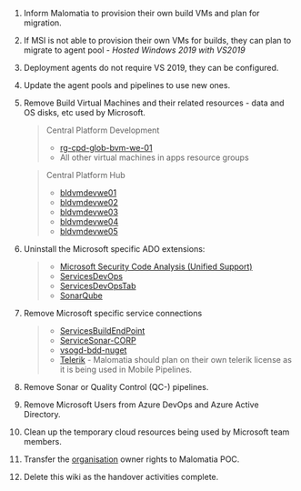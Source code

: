 1. Inform Malomatia to provision their own build VMs and plan for migration.
1. If MSI is not able to provision their own VMs for builds, they can plan to migrate to agent pool - _Hosted Windows 2019 with VS2019_
1. Deployment agents do not require VS 2019, they can be configured.
1. Update the agent pools and pipelines to use new ones.
1. Remove Build Virtual Machines and their related resources - data and OS disks, etc used by Microsoft.
    >Central Platform Development
    >-  [rg-cpd-glob-bvm-we-01](https://portal.azure.com/#@tasmusqcp.onmicrosoft.com/resource/subscriptions/d0694def-b27e-4bb7-900d-437fbeb802da/resourceGroups/rg-cpd-glob-bvm-we-01/overview)
    >- All other virtual machines in apps resource groups

    >Central Platform Hub
    >- [bldvmdevwe01](https://portal.azure.com/#@tasmusqcpprod.onmicrosoft.com/resource/subscriptions/d8c326fb-f8b4-4854-a2af-dd55e86f6117/resourceGroups/rg-cph-pltf-bldvms-prd-we-01/providers/Microsoft.Compute/virtualMachines/bldvmdevwe01)
    >- [bldvmdevwe02](https://portal.azure.com/#@tasmusqcpprod.onmicrosoft.com/resource/subscriptions/d8c326fb-f8b4-4854-a2af-dd55e86f6117/resourceGroups/RG-CPH-PLTF-BLDVMS-PRD-WE-01/providers/Microsoft.Compute/virtualMachines/bldvmdevwe02)
    >- [bldvmdevwe03](https://portal.azure.com/#@tasmusqcpprod.onmicrosoft.com/resource/subscriptions/d8c326fb-f8b4-4854-a2af-dd55e86f6117/resourceGroups/rg-cph-pltf-bldvms-prd-we-01/providers/Microsoft.Compute/virtualMachines/bldvmdevwe03)
    >- [bldvmdevwe04](https://portal.azure.com/#@tasmusqcpprod.onmicrosoft.com/resource/subscriptions/d8c326fb-f8b4-4854-a2af-dd55e86f6117/resourceGroups/rg-cph-pltf-bldvms-prd-we-01/providers/Microsoft.Compute/virtualMachines/bldvmdevwe04)
    >- [bldvmdevwe05](https://portal.azure.com/#@tasmusqcpprod.onmicrosoft.com/resource/subscriptions/d8c326fb-f8b4-4854-a2af-dd55e86f6117/resourceGroups/rg-cph-pltf-bldvms-prd-we-01/providers/Microsoft.Compute/virtualMachines/bldvmdevwe05)

1. Uninstall the Microsoft specific ADO extensions:
    >- [Microsoft Security Code Analysis (Unified Support)](https://dev.azure.com/TASMUCP/_settings/extensions?tab=installed&extension=ms-codeanalysis.vss-microsoft-security-code-analysis-devops)
    >- [ServicesDevOps](https://dev.azure.com/TASMUCP/_settings/extensions?tab=installed&extension=EnterpriseServicesDevOpsTeam.BuildTool-Tasks)
    >- [ServicesDevOpsTab](https://dev.azure.com/TASMUCP/_settings/extensions?tab=installed&extension=EnterpriseServicesDevOpsTeam.ServicesCode-BuildReportTab)
    >- [SonarQube](https://dev.azure.com/TASMUCP/_settings/extensions?tab=installed&extension=SonarSource.sonarqube)

1. Remove Microsoft specific service connections
    >- [ServicesBuildEndPoint](https://dev.azure.com/TASMUCP/TASMU%20Central%20Platform/_settings/adminservices?resourceId=faa0de55-176a-4f89-b775-5e7d1528be93)
    >- [ServiceSonar-CORP](https://dev.azure.com/TASMUCP/TASMU%20Central%20Platform/_settings/adminservices?resourceId=ec940214-bf76-4afd-a2ea-16e9bb43b28a)
    >- [vsogd-bdd-nuget](https://dev.azure.com/TASMUCP/TASMU%20Central%20Platform/_settings/adminservices?resourceId=abb77288-1df8-4945-8579-1eb5e2c09fa1)
    >- [Telerik](https://dev.azure.com/TASMUCP/TASMU%20Central%20Platform/_settings/adminservices?resourceId=95433af2-3073-4654-bcc7-40d9d720e54a) - Malomatia should plan on their own telerik license as it is being used in Mobile Pipelines.
1. Remove Sonar or Quality Control (QC-) pipelines.
1. Remove Microsoft Users from Azure DevOps and Azure Active Directory.
1. Clean up the temporary cloud resources being used by Microsoft team members.
1. Transfer the [organisation](https://dev.azure.com/TASMUCP/_settings/organizationOverview) owner rights to Malomatia POC.
1. Delete this wiki as the handover activities complete.